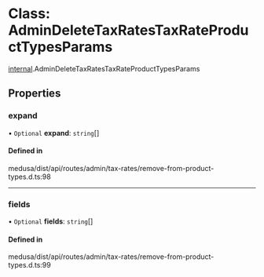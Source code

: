 # Class: AdminDeleteTaxRatesTaxRateProductTypesParams

[internal](../modules/internal-27.md).AdminDeleteTaxRatesTaxRateProductTypesParams

## Properties

### expand

• `Optional` **expand**: `string`[]

#### Defined in

medusa/dist/api/routes/admin/tax-rates/remove-from-product-types.d.ts:98

___

### fields

• `Optional` **fields**: `string`[]

#### Defined in

medusa/dist/api/routes/admin/tax-rates/remove-from-product-types.d.ts:99
